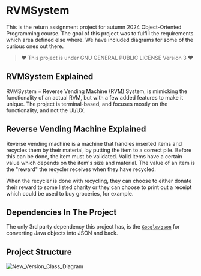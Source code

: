 # RVMSystem

This is the return assignment project for autumn 2024 Object-Oriented Programming course.
The goal of this project was to fulfill the requirements which area defined else where.
We have included diagrams for some of the curious ones out there. 

> ♥ This project is under GNU GENERAL PUBLIC LICENSE Version 3 ♥

## RVMSystem Explained

RVMSystem = Reverse Vending Machine (RVM) System, is mimicking the functionality of an
actual RVM, but with a few added features to make it unique. The project is terminal-based, 
and focuses mostly on the functionality, and not the UI/UX.

## Reverse Vending Machine Explained

Reverse vending machine is a machine that handles inserted items and recycles them by their
material, by putting the item to a correct pile. Before this can be done, the item must be
validated. Valid items have a certain value which depends on the item's size and material.
The value of an item is the "reward" the recycler receives when they have recycled.

When the recycler is done with recycling, they can choose to either donate their reward to some
listed charity or they can choose to print out a receipt which could be used to buy groceries, for example.

## Dependencies In The Project

The only 3rd party dependency this project has,
is the [`Google/gson`](https://github.com/google/gson) for converting 
Java objects into JSON and back.

## Project Structure
![New_Version_Class_Diagram](https://github.com/user-attachments/assets/79937d31-bed3-4fc8-bcfc-788dee43d829)

